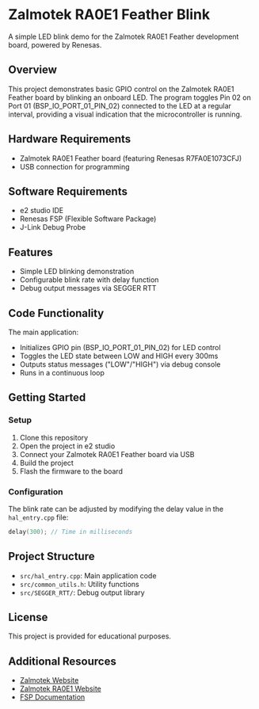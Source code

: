 # Zalmotek RA0E1 Feather Blink

A simple LED blink demo for the Zalmotek RA0E1 Feather development board, powered by Renesas.

## Overview

This project demonstrates basic GPIO control on the Zalmotek RA0E1 Feather board by blinking an onboard LED. The program toggles Pin 02 on Port 01 (BSP_IO_PORT_01_PIN_02) connected to the LED at a regular interval, providing a visual indication that the microcontroller is running.

## Hardware Requirements

- Zalmotek RA0E1 Feather board (featuring Renesas R7FA0E1073CFJ)
- USB connection for programming

## Software Requirements

- e2 studio IDE
- Renesas FSP (Flexible Software Package)
- J-Link Debug Probe

## Features

- Simple LED blinking demonstration
- Configurable blink rate with delay function
- Debug output messages via SEGGER RTT

## Code Functionality

The main application:
- Initializes GPIO pin (BSP_IO_PORT_01_PIN_02) for LED control
- Toggles the LED state between LOW and HIGH every 300ms
- Outputs status messages ("LOW"/"HIGH") via debug console
- Runs in a continuous loop

## Getting Started

### Setup

1. Clone this repository
2. Open the project in e2 studio
3. Connect your Zalmotek RA0E1 Feather board via USB
4. Build the project
5. Flash the firmware to the board

### Configuration

The blink rate can be adjusted by modifying the delay value in the `hal_entry.cpp` file:

```c
delay(300); // Time in milliseconds
```

## Project Structure

- `src/hal_entry.cpp`: Main application code
- `src/common_utils.h`: Utility functions
- `src/SEGGER_RTT/`: Debug output library

## License

This project is provided for educational purposes.

## Additional Resources

- [Zalmotek Website](https://zalmotek.com)
- [Zalmotek RA0E1 Website](https://zalmotek.com/products/RA0E1-Feather-SoM/)
- [FSP Documentation](https://www.renesas.com/us/en/software-tool/flexible-software-package-fsp) 
